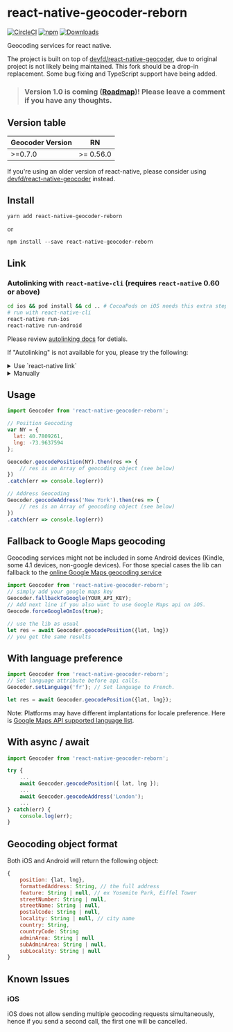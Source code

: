 

# react-native-geocoder-reborn

[![CircleCI](https://circleci.com/gh/timwangdev/react-native-geocoder-reborn/tree/master.svg?style=shield)](https://circleci.com/gh/timwangdev/react-native-geocoder-reborn/tree/master)
[![npm](https://img.shields.io/npm/v/react-native-geocoder-reborn.svg)](https://www.npmjs.com/package/react-native-geocoder-reborn)
[![Downloads](https://img.shields.io/npm/dw/react-native-geocoder-reborn.svg)](https://www.npmjs.com/package/react-native-geocoder-reborn)

Geocoding services for react native.

The project is built on top of [devfd/react-native-geocoder](https://github.com/devfd/react-native-geocoder), due to original project is not likely being maintained. This fork should be a drop-in replacement. Some bug fixing and TypeScript support have being added.

> ### Version 1.0 is coming ([Roadmap](https://github.com/timwangdev/react-native-geocoder-reborn/issues/17))! Please leave a comment if you have any thoughts.

## Version table
| Geocoder Version | RN |
|--|--|
| >=0.7.0 | >= 0.56.0 |

If you're using an older version of react-native, please consider using [devfd/react-native-geocoder](https://github.com/devfd/react-native-geocoder) instead.

## Install
```
yarn add react-native-geocoder-reborn
```
or
```
npm install --save react-native-geocoder-reborn
```

## Link

### Autolinking with `react-native-cli` (requires `react-native` 0.60 or above)

```bash
cd ios && pod install && cd .. # CocoaPods on iOS needs this extra step
# run with react-native-cli
react-native run-ios
react-native run-android
```

Please review [autolinking docs](https://github.com/react-native-community/cli/blob/master/docs/autolinking.md) for detials.

If "Autolinking" is not available for you, please try the following:

<details><summary>Use `react-native link`</summary>

```
react-native link react-native-geocoder-reborn
```
</details>

<details><summary>Manually</summary>
If automatic linking fails you can follow the manual installation steps

#### iOS

1. In the XCode's "Project navigator", right click on Libraries folder under your project ➜ `Add Files to <...>`
2. Go to `node_modules` ➜ `react-native-geocoder-reborn` and add `ios/RNGeocoder.xcodeproj` file
3. Add libRNGeocoder.a to "Build Phases" -> "Link Binary With Libraries"

#### Android

1. In `android/setting.gradle` add:

```gradle
...
include ':react-native-geocoder-reborn', ':app'
project(':react-native-geocoder-reborn').projectDir = new File(rootProject.projectDir, '../node_modules/react-native-geocoder-reborn/android')
```

3. In `android/app/build.gradle`

```gradle
...
dependencies {
    ...
    implementation project(':react-native-geocoder-reborn')
}
```

4. register module (in MainApplication.java)

```java
import com.devfd.RNGeocoder.RNGeocoderPackage; // <--- import

public class MainActivity extends ReactActivity {
  ......
  @Override
  protected List<ReactPackage> getPackages() {
    return Arrays.<ReactPackage>asList(
            new MainReactPackage(),
            new RNGeocoderPackage()     // <------ add this
        ); 
  }
  ......
}
```
</details>

## Usage
```js
import Geocoder from 'react-native-geocoder-reborn';

// Position Geocoding
var NY = {
  lat: 40.7809261,
  lng: -73.9637594
};

Geocoder.geocodePosition(NY).then(res => {
    // res is an Array of geocoding object (see below)
})
.catch(err => console.log(err))

// Address Geocoding
Geocoder.geocodeAddress('New York').then(res => {
    // res is an Array of geocoding object (see below)
})
.catch(err => console.log(err))
```

## Fallback to Google Maps geocoding

Geocoding services might not be included in some Android devices (Kindle, some 4.1 devices, non-google devices). For those special cases the lib can fallback to the [online Google Maps geocoding service](https://developers.google.com/maps/documentation/geocoding/intro#Geocoding)

```js
import Geocoder from 'react-native-geocoder-reborn';
// simply add your google maps key
Geocoder.fallbackToGoogle(YOUR_API_KEY);
// Add next line if you also want to use Google Maps api on iOS.
Geocode.forceGoogleOnIos(true);

// use the lib as usual
let res = await Geocoder.geocodePosition({lat, lng})
// you get the same results

```

## With language preference

```js
import Geocoder from 'react-native-geocoder-reborn';
// Set language attribute before api calls.
Geocoder.setLanguage('fr'); // Set language to French.

let res = await Geocoder.geocodePosition({lat, lng});
```

Note: Platforms may have different implantations for locale preference. Here is [Google Maps API supported language list](https://developers.google.com/maps/faq#languagesupport).

## With async / await
```js
import Geocoder from 'react-native-geocoder-reborn';

try {
    ...
    await Geocoder.geocodePosition({ lat, lng });
    ...
    await Geocoder.geocodeAddress('London');
    ...
} catch(err) {
    console.log(err);
}
```

## Geocoding object format

Both iOS and Android will return the following object:

```js
{
    position: {lat, lng},
    formattedAddress: String, // the full address
    feature: String | null, // ex Yosemite Park, Eiffel Tower
    streetNumber: String | null,
    streetName: String | null,
    postalCode: String | null,
    locality: String | null, // city name
    country: String,
    countryCode: String
    adminArea: String | null
    subAdminArea: String | null,
    subLocality: String | null
}
```

## Known Issues

### iOS
iOS does not allow sending multiple geocoding requests simultaneously, hence if you send a second call, the first one will be cancelled.



